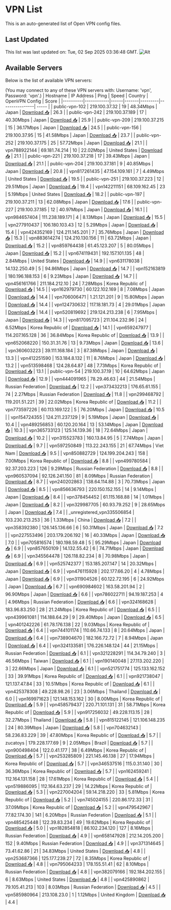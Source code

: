 # VPN List

This is an auto-generated list of Open VPN config files.

## Last Updated

This list was last updated on: Tue, 02 Sep 2025 03:36:48 GMT.
![Alt](https://repobeats.axiom.co/api/embed/186b98318ef1479477931607c1ad7d823f12451f.svg "Repobeats analytics image")

## Available Servers

Below is the list of available VPN servers:

(You may connect to any of these VPN servers with: Username: 'vpn', Password: 'vpn'.)
| Hostname | IP Address | Ping | Speed | Country | OpenVPN Config | Score |
|----------|------------|------|-------|---------|----------------| ----- |
| public-vpn-102 | 219.100.37.32 | 19 | 48.34Mbps | Japan | [Download 📥](./configs/server_0_JP.ovpn) | 26.3 |
| public-vpn-242 | 219.100.37.189 | 17 | 40.30Mbps | Japan | [Download 📥](./configs/server_1_JP.ovpn) | 25.9 |
| public-vpn-209 | 219.100.37.215 | 15 | 36.17Mbps | Japan | [Download 📥](./configs/server_2_JP.ovpn) | 24.5 |
| public-vpn-156 | 219.100.37.95 | 15 | 41.58Mbps | Japan | [Download 📥](./configs/server_3_JP.ovpn) | 23.7 |
| public-vpn-252 | 219.100.37.175 | 25 | 57.72Mbps | Japan | [Download 📥](./configs/server_4_JP.ovpn) | 21.1 |
| vpn788922144 | 69.181.74.214 | 10 | 22.02Mbps | United States | [Download 📥](./configs/server_5_US.ovpn) | 21.1 |
| public-vpn-221 | 219.100.37.218 | 17 | 39.43Mbps | Japan | [Download 📥](./configs/server_6_JP.ovpn) | 21.1 |
| public-vpn-204 | 219.100.37.181 | 9 | 40.85Mbps | Japan | [Download 📥](./configs/server_7_JP.ovpn) | 20.8 |
| vpn817261435 | 47.154.109.161 | 7 | 4.49Mbps | United States | [Download 📥](./configs/server_8_US.ovpn) | 19.5 |
| public-vpn-251 | 219.100.37.223 | 12 | 29.51Mbps | Japan | [Download 📥](./configs/server_9_JP.ovpn) | 19.4 |
| vpn142211151 | 68.109.162.45 | 23 | 5.19Mbps | United States | [Download 📥](./configs/server_10_US.ovpn) | 18.2 |
| public-vpn-197 | 219.100.37.211 | 13 | 62.08Mbps | Japan | [Download 📥](./configs/server_11_JP.ovpn) | 17.6 |
| public-vpn-227 | 219.100.37.185 | 12 | 40.97Mbps | Japan | [Download 📥](./configs/server_12_JP.ovpn) | 16.1 |
| vpn984657404 | 111.238.189.171 | 4 | 8.13Mbps | Japan | [Download 📥](./configs/server_13_JP.ovpn) | 15.5 |
| vpn277910437 | 106.180.103.43 | 12 | 5.29Mbps | Japan | [Download 📥](./configs/server_14_JP.ovpn) | 15.4 |
| vpn424352169 | 124.211.145.201 | 7 | 35.76Mbps | Japan | [Download 📥](./configs/server_15_JP.ovpn) | 15.3 |
| vpn883614274 | 124.210.130.156 | 11 | 63.72Mbps | Japan | [Download 📥](./configs/server_16_JP.ovpn) | 15.2 |
| vpn859764438 | 61.45.123.207 | 5 | 80.05Mbps | Japan | [Download 📥](./configs/server_17_JP.ovpn) | 15.2 |
| vpn674119431 | 192.157.101.135 | 48 | 2.84Mbps | United States | [Download 📥](./configs/server_18_US.ovpn) | 14.9 |
| vpn631178038 | 14.132.250.49 | 5 | 94.86Mbps | Japan | [Download 📥](./configs/server_19_JP.ovpn) | 14.7 |
| vpn152163819 | 180.196.188.153 | 6 | 9.23Mbps | Japan | [Download 📥](./configs/server_20_JP.ovpn) | 14.7 |
| vpn456161766 | 211.184.212.10 | 24 | 7.28Mbps | Korea Republic of | [Download 📥](./configs/server_21_KR.ovpn) | 14.5 |
| vpn162979730 | 60.122.102.169 | 8 | 7.08Mbps | Japan | [Download 📥](./configs/server_22_JP.ovpn) | 14.4 |
| vpn706006471 | 1.21.121.201 | 9 | 15.80Mbps | Japan | [Download 📥](./configs/server_23_JP.ovpn) | 14.4 |
| vpn124730632 | 117.18.181.73 | 4 | 29.01Mbps | Japan | [Download 📥](./configs/server_24_JP.ovpn) | 14.4 |
| vpn520819692 | 219.124.213.238 | 6 | 7.95Mbps | Japan | [Download 📥](./configs/server_25_JP.ovpn) | 14.3 |
| vpn817095723 | 211.104.232.96 | 24 | 6.52Mbps | Korea Republic of | [Download 📥](./configs/server_26_KR.ovpn) | 14.1 |
| vpn659247977 | 114.207.165.128 | 36 | 36.84Mbps | Korea Republic of | [Download 📥](./configs/server_27_KR.ovpn) | 13.9 |
| vpn652068220 | 150.31.31.76 | 13 | 9.73Mbps | Japan | [Download 📥](./configs/server_28_JP.ovpn) | 13.6 |
| vpn360603223 | 39.111.168.184 | 3 | 87.38Mbps | Japan | [Download 📥](./configs/server_29_JP.ovpn) | 13.3 |
| vpn412251590 | 153.184.8.132 | 11 | 8.76Mbps | Japan | [Download 📥](./configs/server_30_JP.ovpn) | 13.2 |
| vpn513598468 | 124.28.64.87 | 48 | 7.73Mbps | Korea Republic of | [Download 📥](./configs/server_31_KR.ovpn) | 13.1 |
| public-vpn-54 | 219.100.37.19 | 10 | 64.62Mbps | Japan | [Download 📥](./configs/server_32_JP.ovpn) | 12.9 |
| vpn444091965 | 78.29.46.63 | 44 | 21.54Mbps | Russian Federation | [Download 📥](./configs/server_33_RU.ovpn) | 12.2 |
| vpn373432213 | 176.65.61.155 | 74 | 2.27Mbps | Russian Federation | [Download 📥](./configs/server_34_RU.ovpn) | 11.8 |
| vpn299468792 | 119.201.51.221 | 39 | 22.02Mbps | Korea Republic of | [Download 📥](./configs/server_35_KR.ovpn) | 11.2 |
| vpn773597226 | 60.113.169.122 | 5 | 76.20Mbps | Japan | [Download 📥](./configs/server_36_JP.ovpn) | 10.5 |
| vpn154724355 | 124.211.237.129 | 9 | 5.19Mbps | Japan | [Download 📥](./configs/server_37_JP.ovpn) | 10.4 |
| vpn489256853 | 60.120.20.164 | 13 | 53.14Mbps | Japan | [Download 📥](./configs/server_38_JP.ovpn) | 10.3 |
| vpn365733123 | 125.14.139.36 | 18 | 72.64Mbps | Japan | [Download 📥](./configs/server_39_JP.ovpn) | 10.2 |
| vpn315523783 | 160.13.84.95 | 5 | 7.74Mbps | Japan | [Download 📥](./configs/server_40_JP.ovpn) | 9.7 |
| vpn597250849 | 113.22.243.155 | 21 | 67.74Mbps | Viet Nam | [Download 📥](./configs/server_41_VN.ovpn) | 9.5 |
| vpn850882729 | 124.199.204.243 | 158 | 7.00Mbps | Korea Republic of | [Download 📥](./configs/server_42_KR.ovpn) | 8.8 |
| vpn499780584 | 92.37.203.223 | 126 | 9.29Mbps | Russian Federation | [Download 📥](./configs/server_43_RU.ovpn) | 8.8 |
| vpn960537094 | 92.126.241.150 | 81 | 8.09Mbps | Russian Federation | [Download 📥](./configs/server_44_RU.ovpn) | 8.7 |
| vpn240202863 | 138.64.114.88 | 3 | 70.73Mbps | Japan | [Download 📥](./configs/server_45_JP.ovpn) | 8.5 |
| vpn856636793 | 220.150.152.155 | 14 | 9.14Mbps | Japan | [Download 📥](./configs/server_46_JP.ovpn) | 8.4 |
| vpn378454452 | 61.115.168.88 | 14 | 1.01Mbps | Japan | [Download 📥](./configs/server_47_JP.ovpn) | 8.2 |
| vpn329987705 | 60.93.79.252 | 9 | 28.65Mbps | Japan | [Download 📥](./configs/server_48_JP.ovpn) | 7.4 |
| _unregistered_vpn335506854 | 103.230.213.253 | 36 | 1.33Mbps | China | [Download 📥](./configs/server_49_CN.ovpn) | 7.2 |
| vpn358392380 | 126.145.136.66 | 6 | 50.31Mbps | Japan | [Download 📥](./configs/server_50_JP.ovpn) | 7.2 |
| vpn227553496 | 203.179.206.192 | 16 | 40.33Mbps | Japan | [Download 📥](./configs/server_51_JP.ovpn) | 7.0 |
| vpn705816574 | 180.198.59.48 | 5 | 95.29Mbps | Japan | [Download 📥](./configs/server_52_JP.ovpn) | 6.9 |
| vpn857650109 | 14.132.55.42 | 6 | 74.71Mbps | Japan | [Download 📥](./configs/server_53_JP.ovpn) | 6.9 |
| vpn345564478 | 126.118.82.234 | 8 | 70.98Mbps | Japan | [Download 📥](./configs/server_54_JP.ovpn) | 6.9 |
| vpn525742377 | 153.185.207.147 | 14 | 20.32Mbps | Japan | [Download 📥](./configs/server_55_JP.ovpn) | 6.9 |
| vpn476115928 | 202.177.66.20 | 4 | 4.78Mbps | Japan | [Download 📥](./configs/server_56_JP.ovpn) | 6.9 |
| vpn311904526 | 60.122.72.195 | 6 | 24.92Mbps | Japan | [Download 📥](./configs/server_57_JP.ovpn) | 6.7 |
| vpn690984602 | 163.58.201.94 | 2 | 96.90Mbps | Japan | [Download 📥](./configs/server_58_JP.ovpn) | 6.6 |
| vpn786022711 | 94.19.187.253 | 4 | 4.96Mbps | Russian Federation | [Download 📥](./configs/server_59_RU.ovpn) | 6.6 |
| vpn324168628 | 183.96.83.250 | 28 | 21.24Mbps | Korea Republic of | [Download 📥](./configs/server_60_KR.ovpn) | 6.5 |
| vpn439961081 | 114.188.64.29 | 9 | 29.40Mbps | Japan | [Download 📥](./configs/server_61_JP.ovpn) | 6.5 |
| vpn401242226 | 61.78.176.138 | 22 | 9.03Mbps | Korea Republic of | [Download 📥](./configs/server_62_KR.ovpn) | 6.4 |
| vpn744101174 | 110.66.74.133 | 8 | 20.64Mbps | Japan | [Download 📥](./configs/server_63_JP.ovpn) | 6.4 |
| vpn738904670 | 182.166.72.72 | 7 | 8.94Mbps | Japan | [Download 📥](./configs/server_64_JP.ovpn) | 6.4 |
| vpn324133581 | 176.226.148.124 | 44 | 21.15Mbps | Russian Federation | [Download 📥](./configs/server_65_RU.ovpn) | 6.1 |
| vpn321228291 | 114.34.79.240 | 3 | 46.56Mbps | Taiwan | [Download 📥](./configs/server_66_TW.ovpn) | 6.1 |
| vpn190140048 | 27.113.202.220 | 3 | 22.66Mbps | Japan | [Download 📥](./configs/server_67_JP.ovpn) | 6.1 |
| vpn521751774 | 125.133.162.152 | 33 | 39.91Mbps | Korea Republic of | [Download 📥](./configs/server_68_KR.ovpn) | 6.1 |
| vpn921738047 | 121.137.47.84 | 33 | 10.51Mbps | Korea Republic of | [Download 📥](./configs/server_69_KR.ovpn) | 6.1 |
| vpn425378308 | 49.228.98.26 | 23 | 3.06Mbps | Thailand | [Download 📥](./configs/server_70_TH.ovpn) | 6.0 |
| vpn169971623 | 121.148.153.162 | 30 | 8.00Mbps | Korea Republic of | [Download 📥](./configs/server_71_KR.ovpn) | 5.9 |
| vpn458579437 | 220.71.101.131 | 31 | 58.71Mbps | Korea Republic of | [Download 📥](./configs/server_72_KR.ovpn) | 5.9 |
| vpn917256032 | 49.228.113.15 | 28 | 32.27Mbps | Thailand | [Download 📥](./configs/server_73_TH.ovpn) | 5.8 |
| vpn815122145 | 121.106.148.235 | 24 | 80.39Mbps | Japan | [Download 📥](./configs/server_74_JP.ovpn) | 5.8 |
| vpn704632143 | 58.236.83.229 | 39 | 47.80Mbps | Korea Republic of | [Download 📥](./configs/server_75_KR.ovpn) | 5.7 |
| zucatoys | 179.228.177.69 | 9 | 2.05Mbps | Brazil | [Download 📥](./configs/server_76_BR.ovpn) | 5.7 |
| vpn900498404 | 122.0.41.177 | 38 | 6.49Mbps | Korea Republic of | [Download 📥](./configs/server_77_KR.ovpn) | 5.7 |
| vpn253285809 | 221.145.46.138 | 27 | 17.94Mbps | Korea Republic of | [Download 📥](./configs/server_78_KR.ovpn) | 5.7 |
| vpn346537516 | 115.0.31.140 | 30 | 36.36Mbps | Korea Republic of | [Download 📥](./configs/server_79_KR.ovpn) | 5.7 |
| vpn162459241 | 112.164.131.158 | 28 | 17.61Mbps | Korea Republic of | [Download 📥](./configs/server_80_KR.ovpn) | 5.4 |
| vpn519886095 | 112.164.63.237 | 29 | 14.22Mbps | Korea Republic of | [Download 📥](./configs/server_81_KR.ovpn) | 5.3 |
| vpn227004204 | 59.14.218.220 | 33 | 5.81Mbps | Korea Republic of | [Download 📥](./configs/server_82_KR.ovpn) | 5.2 |
| vpn745024155 | 220.86.172.33 | 31 | 37.09Mbps | Korea Republic of | [Download 📥](./configs/server_83_KR.ovpn) | 5.2 |
| vpn479542967 | 77.82.174.30 | 141 | 6.20Mbps | Russian Federation | [Download 📥](./configs/server_84_RU.ovpn) | 5.1 |
| vpn485425448 | 122.39.83.234 | 49 | 19.62Mbps | Korea Republic of | [Download 📥](./configs/server_85_KR.ovpn) | 5.0 |
| vpn182854818 | 86.102.234.120 | 127 | 8.16Mbps | Russian Federation | [Download 📥](./configs/server_86_RU.ovpn) | 4.9 |
| vpn658147928 | 212.14.205.200 | 152 | 9.40Mbps | Russian Federation | [Download 📥](./configs/server_87_RU.ovpn) | 4.9 |
| vpn371314645 | 73.41.62.86 | 21 | 34.83Mbps | United States | [Download 📥](./configs/server_88_US.ovpn) | 4.8 |
| vpn253687366 | 125.177.239.27 | 72 | 8.35Mbps | Korea Republic of | [Download 📥](./configs/server_89_KR.ovpn) | 4.8 |
| vpn795064233 | 178.155.51.41 | 62 | 8.10Mbps | Russian Federation | [Download 📥](./configs/server_90_RU.ovpn) | 4.8 |
| vpn382079166 | 192.184.202.155 | 6 | 8.63Mbps | United States | [Download 📥](./configs/server_91_US.ovpn) | 4.8 |
| vpn425890862 | 79.105.41.213 | 103 | 8.03Mbps | Russian Federation | [Download 📥](./configs/server_92_RU.ovpn) | 4.5 |
| vpn585980964 | 213.108.23.0 | 1 | 1.12Mbps | United Kingdom | [Download 📥](./configs/server_93_GB.ovpn) | 4.4 |
